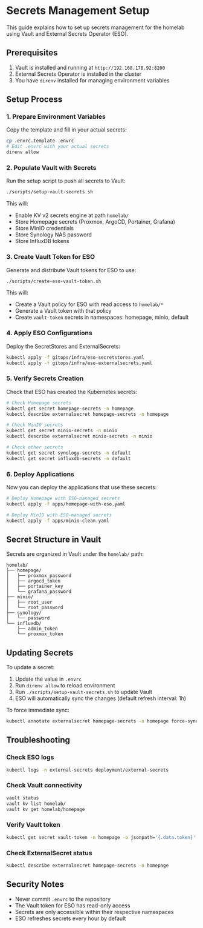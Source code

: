 # Secrets Management Setup

This guide explains how to set up secrets management for the homelab using Vault and External Secrets Operator (ESO).

## Prerequisites

1. Vault is installed and running at `http://192.168.178.92:8200`
2. External Secrets Operator is installed in the cluster
3. You have `direnv` installed for managing environment variables

## Setup Process

### 1. Prepare Environment Variables

Copy the template and fill in your actual secrets:

```bash
cp .envrc.template .envrc
# Edit .envrc with your actual secrets
direnv allow
```

### 2. Populate Vault with Secrets

Run the setup script to push all secrets to Vault:

```bash
./scripts/setup-vault-secrets.sh
```

This will:
- Enable KV v2 secrets engine at path `homelab/`
- Store Homepage secrets (Proxmox, ArgoCD, Portainer, Grafana)
- Store MinIO credentials
- Store Synology NAS password
- Store InfluxDB tokens

### 3. Create Vault Token for ESO

Generate and distribute Vault tokens for ESO to use:

```bash
./scripts/create-eso-vault-token.sh
```

This will:
- Create a Vault policy for ESO with read access to `homelab/*`
- Generate a Vault token with that policy
- Create `vault-token` secrets in namespaces: homepage, minio, default

### 4. Apply ESO Configurations

Deploy the SecretStores and ExternalSecrets:

```bash
kubectl apply -f gitops/infra/eso-secretstores.yaml
kubectl apply -f gitops/infra/eso-externalsecrets.yaml
```

### 5. Verify Secrets Creation

Check that ESO has created the Kubernetes secrets:

```bash
# Check Homepage secrets
kubectl get secret homepage-secrets -n homepage
kubectl describe externalsecret homepage-secrets -n homepage

# Check MinIO secrets
kubectl get secret minio-secrets -n minio
kubectl describe externalsecret minio-secrets -n minio

# Check other secrets
kubectl get secret synology-secrets -n default
kubectl get secret influxdb-secrets -n default
```

### 6. Deploy Applications

Now you can deploy the applications that use these secrets:

```bash
# Deploy Homepage with ESO-managed secrets
kubectl apply -f apps/homepage-with-eso.yaml

# Deploy MinIO with ESO-managed secrets
kubectl apply -f apps/minio-clean.yaml
```

## Secret Structure in Vault

Secrets are organized in Vault under the `homelab/` path:

```
homelab/
├── homepage/
│   ├── proxmox_password
│   ├── argocd_token
│   ├── portainer_key
│   └── grafana_password
├── minio/
│   ├── root_user
│   └── root_password
├── synology/
│   └── password
└── influxdb/
    ├── admin_token
    └── proxmox_token
```

## Updating Secrets

To update a secret:

1. Update the value in `.envrc`
2. Run `direnv allow` to reload environment
3. Run `./scripts/setup-vault-secrets.sh` to update Vault
4. ESO will automatically sync the changes (default refresh interval: 1h)

To force immediate sync:

```bash
kubectl annotate externalsecret homepage-secrets -n homepage force-sync=$(date +%s) --overwrite
```

## Troubleshooting

### Check ESO logs

```bash
kubectl logs -n external-secrets deployment/external-secrets
```

### Check Vault connectivity

```bash
vault status
vault kv list homelab/
vault kv get homelab/homepage
```

### Verify Vault token

```bash
kubectl get secret vault-token -n homepage -o jsonpath='{.data.token}' | base64 -d
```

### Check ExternalSecret status

```bash
kubectl describe externalsecret homepage-secrets -n homepage
```

## Security Notes

- Never commit `.envrc` to the repository
- The Vault token for ESO has read-only access
- Secrets are only accessible within their respective namespaces
- ESO refreshes secrets every hour by default
